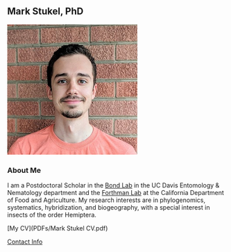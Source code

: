 ## Mark Stukel, PhD
![Image of Mark Stukel](images/headshot.jpg
"Postdoc at UC Davis Entomology & Nematology")

### About Me
I am a Postdoctoral Scholar in the [Bond Lab](https://www.bondlab.org/) in the UC Davis Entomology & Nematology department and the [Forthman Lab](https://mforthman.weebly.com/) at the California Department of Food and Agriculture. My research interests are in phylogenomics, systematics, hybridization, and biogeography, with a special interest in insects of the order Hemiptera.

[My CV](PDFs/Mark Stukel CV.pdf)

[Contact Info](contact-info.html)
